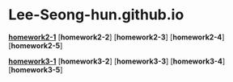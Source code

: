 # Lee-Seong-hun.github.io

[**homework2-1**](https://lee-seong-hun.github.io/homework2-1.html)
[**homework2-2**]
[**homework2-3**]
[**homework2-4**]
[**homework2-5**]

[**homework3-1**](Lee-Seong-hun.github.io/homework3-1.jpg)
[**homework3-2**]
[**homework3-3**]
[**homework3-4**]
[**homework3-5**]
